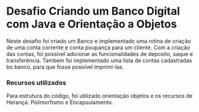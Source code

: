 # Desafio Criando um Banco Digital com Java e Orientação a Objetos

Neste desafio foi criado um Banco e implementado uma rotina de criação de uma conta corrente e conta poupança para um cliente.
Com a criação das contas, foi possível adicionar as funcionalidades de deposito, saque e transferência.
Tambem foi implementado uma lista de contas cadastradas bo banco, para que fosse possível imprimi-las.

### Recursos utilizados
Para estrutura do código, foi utilizado orientação objetos e os recursos de Herança. Polimorfismo e Encapsulamento.
